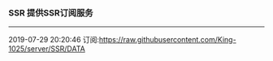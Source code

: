 ### SSR 提供SSR订阅服务
---
2019-07-29 20:20:46 订阅:https://raw.githubusercontent.com/King-1025/server/SSR/DATA
